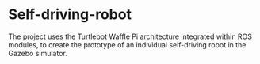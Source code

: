 # Self-driving-robot

The project uses the Turtlebot Waffle Pi architecture integrated within ROS modules, to create the prototype of an individual self-driving robot in the Gazebo simulator.
